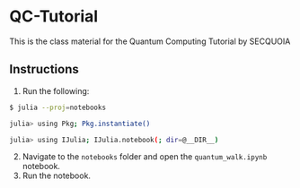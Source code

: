 # QC-Tutorial
This is the class material for the Quantum Computing Tutorial by SECQUOIA

## Instructions

1. Run the following:

```bash
$ julia --proj=notebooks

julia> using Pkg; Pkg.instantiate()

julia> using IJulia; IJulia.notebook(; dir=@__DIR__)
```

2. Navigate to the `notebooks` folder and open the `quantum_walk.ipynb` notebook.
3. Run the notebook.
